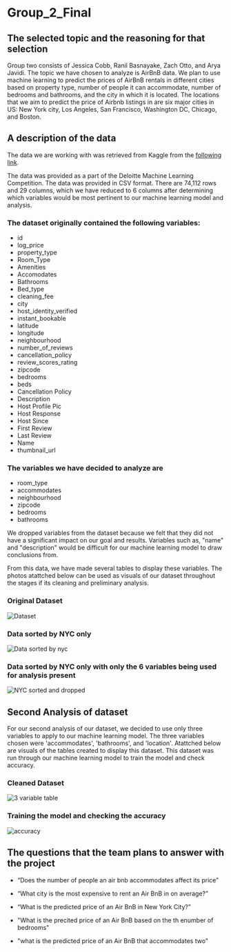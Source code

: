 # Group_2_Final


## The selected topic and the reasoning for that selection 

Group two consists of Jessica Cobb, Ranil Basnayake, Zach Otto, and Arya Javidi. The topic we have chosen to analyze is AirBnB data. We plan to use machine learning to predict the prices of AirBnB rentals in different cities based on property type, number of people it can accommodate, number of bedrooms and bathrooms, and the city in which it is located. The locations that we aim to predict the price of Airbnb listings in are six major cities in US: New York city, Los Angeles,  San Francisco, Washington DC, Chicago, and Boston.


## A description of the data 

The data we are working with was retrieved from Kaggle from the [following link](https://www.kaggle.com/datasets/rudymizrahi/airbnb-listings-in-major-us-cities-deloitte-ml/).

The data was provided as a part of the Deloitte Machine Learning Competition. The data was provided in CSV format. There are 74,112 rows and 29 columns, which we have reduced to 6 columns after determining which variables would be most pertinent to our machine learning model and analysis.

### The dataset originally contained the following variables: 
* id
* log_price
* property_type
* Room_Type
* Amenities
* Accomodates
* Bathrooms
* Bed_type
* cleaning_fee
* city
* host_identity_verified
* instant_bookable
* latitude
* longitude
* neighbourhood
* number_of_reviews
* cancellation_policy
* review_scores_rating
* zipcode
* bedrooms
* beds
* Cancellation Policy
* Description
* Host Profile Pic
* Host Response
* Host Since
* First Review
* Last Review
* Name
* thumbnail_url

### The variables we have decided to analyze are 

* room_type
* accommodates
* neighbourhood
* zipcode
* bedrooms
* bathrooms

We dropped variables from the dataset because we felt that they did not have a significant impact on our goal and results. Variables such as, "name" and "description" would be difficult for our machine learning model to draw conclusions from. 

From this data, we have made several tables to display these variables. The photos atattched below can be used as visuals of our dataset throughout the stages if its cleaning and preliminary analysis.

### Original Dataset 

![Dataset](https://user-images.githubusercontent.com/69175360/217972232-3676a107-e411-4de0-9bcd-b168f3e1d67c.JPG)

### Data sorted by NYC only

![Data sorted by nyc](https://user-images.githubusercontent.com/69175360/217972285-fdaeb068-1bac-452b-8d32-6f7c217c28eb.JPG)

### Data sorted by NYC only with only the 6 variables being used for analysis present 

![NYC sorted and dropped](https://user-images.githubusercontent.com/69175360/217972345-e5724def-0c74-4251-9c4e-e619c5c12782.JPG)


## Second Analysis of dataset

For our second analysis of our dataset, we decided to use only three variables to apply to our machine learning model. The three variables chosen were 'accommodates',	'bathrooms', and	'location'. Atattched below are visuals of the tables created to display this dataset. This dataset was run through our machine learning model to train the model and check accuracy. 

### Cleaned Dataset

![3 variable table](https://user-images.githubusercontent.com/69175360/217973044-09d7f164-f34d-468c-8f75-f6d562469c7b.JPG)

### Training the model and checking the accuracy

![accuracy](https://user-images.githubusercontent.com/69175360/217973058-c90b5b7d-f435-4ef3-b541-6487c552dbe9.JPG)


## The questions that the team plans to answer with the project 

* “Does the number of people an air bnb accommodates affect its price”
 
* “What city is the most expensive to rent an Air BnB in on average?”

* “What is the predicted price of an Air BnB in New York City?”

* "What is the precited price of an Air BnB based on the th enumber of bedrooms"

* "what is the predicted price of an Air BnB that accommodates two"
